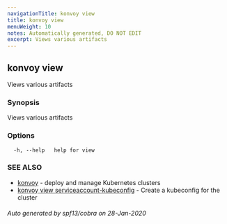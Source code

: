 ```yaml
---
navigationTitle: konvoy view
title: konvoy view
menuWeight: 10
notes: Automatically generated, DO NOT EDIT
excerpt: Views various artifacts
---
```


## konvoy view

Views various artifacts

### Synopsis

Views various artifacts

### Options

```
  -h, --help   help for view
```

### SEE ALSO

* [konvoy](../)	 - deploy and manage Kubernetes clusters
* [konvoy view serviceaccount-kubeconfig](./konvoy-view-serviceaccount-kubeconfig/)	 - Create a kubeconfig for the cluster

###### Auto generated by spf13/cobra on 28-Jan-2020

